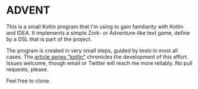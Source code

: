 # ADVENT

This is a small Kotlin program that I'm using to gain familiarity with Kotlin and IDEA. It implements a simple Zork- or Adventure-like text game, define by a DSL that is part of the project. 

The program is created in very small steps, guided by tests in most all cases. The [article series "kotlin"](https://ronjeffries.com/categories/kotlin/) chronicles the development of this effort. Issues welcome, though email or Twitter will reach me more reliably. No pull requests, please.

Feel free to clone.

